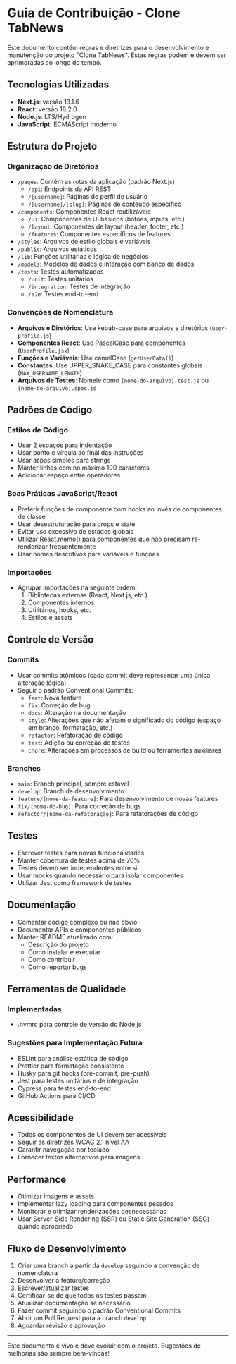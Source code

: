 # Guia de Contribuição - Clone TabNews

Este documento contém regras e diretrizes para o desenvolvimento e manutenção do projeto "Clone TabNews". Estas regras podem e devem ser aprimoradas ao longo do tempo.

## Tecnologias Utilizadas

- **Next.js**: versão 13.1.6
- **React**: versão 18.2.0
- **Node.js**: LTS/Hydrogen
- **JavaScript**: ECMAScript moderno

## Estrutura do Projeto

### Organização de Diretórios

- `/pages`: Contém as rotas da aplicação (padrão Next.js)
  - `/api`: Endpoints da API REST
  - `/[username]`: Páginas de perfil de usuário
  - `/[username]/[slug]`: Páginas de conteúdo específico
- `/components`: Componentes React reutilizáveis
  - `/ui`: Componentes de UI básicos (botões, inputs, etc.)
  - `/layout`: Componentes de layout (header, footer, etc.)
  - `/features`: Componentes específicos de features
- `/styles`: Arquivos de estilo globais e variáveis
- `/public`: Arquivos estáticos
- `/lib`: Funções utilitárias e lógica de negócios
- `/models`: Modelos de dados e interação com banco de dados
- `/tests`: Testes automatizados
  - `/unit`: Testes unitários
  - `/integration`: Testes de integração
  - `/e2e`: Testes end-to-end

### Convenções de Nomenclatura

- **Arquivos e Diretórios**: Use kebab-case para arquivos e diretórios (`user-profile.js`)
- **Componentes React**: Use PascalCase para componentes (`UserProfile.jsx`)
- **Funções e Variáveis**: Use camelCase (`getUserData()`)
- **Constantes**: Use UPPER_SNAKE_CASE para constantes globais (`MAX_USERNAME_LENGTH`)
- **Arquivos de Testes**: Nomeie como `[nome-do-arquivo].test.js` ou `[nome-do-arquivo].spec.js`

## Padrões de Código

### Estilos de Código

- Usar 2 espaços para indentação
- Usar ponto e vírgula ao final das instruções
- Usar aspas simples para strings
- Manter linhas com no máximo 100 caracteres
- Adicionar espaço entre operadores

### Boas Práticas JavaScript/React

- Preferir funções de componente com hooks ao invés de componentes de classe
- Usar desestruturação para props e state
- Evitar uso excessivo de estados globais
- Utilizar React.memo() para componentes que não precisam re-renderizar frequentemente
- Usar nomes descritivos para variáveis e funções

### Importações

- Agrupar importações na seguinte ordem:
  1. Bibliotecas externas (React, Next.js, etc.)
  2. Componentes internos
  3. Utilitários, hooks, etc.
  4. Estilos e assets

## Controle de Versão

### Commits

- Usar commits atômicos (cada commit deve representar uma única alteração lógica)
- Seguir o padrão Conventional Commits:
  - `feat`: Nova feature
  - `fix`: Correção de bug
  - `docs`: Alteração na documentação
  - `style`: Alterações que não afetam o significado do código (espaço em branco, formatação, etc.)
  - `refactor`: Refatoração de código
  - `test`: Adição ou correção de testes
  - `chore`: Alterações em processos de build ou ferramentas auxiliares

### Branches

- `main`: Branch principal, sempre estável
- `develop`: Branch de desenvolvimento
- `feature/[nome-da-feature]`: Para desenvolvimento de novas features
- `fix/[nome-do-bug]`: Para correção de bugs
- `refactor/[nome-da-refatoração]`: Para refatorações de código

## Testes

- Escrever testes para novas funcionalidades
- Manter cobertura de testes acima de 70%
- Testes devem ser independentes entre si
- Usar mocks quando necessário para isolar componentes
- Utilizar Jest como framework de testes

## Documentação

- Comentar código complexo ou não óbvio
- Documentar APIs e componentes públicos
- Manter README atualizado com:
  - Descrição do projeto
  - Como instalar e executar
  - Como contribuir
  - Como reportar bugs

## Ferramentas de Qualidade

### Implementadas
- .nvmrc para controle de versão do Node.js

### Sugestões para Implementação Futura
- ESLint para análise estática de código
- Prettier para formatação consistente
- Husky para git hooks (pre-commit, pre-push)
- Jest para testes unitários e de integração
- Cypress para testes end-to-end
- GitHub Actions para CI/CD

## Acessibilidade

- Todos os componentes de UI devem ser acessíveis
- Seguir as diretrizes WCAG 2.1 nível AA
- Garantir navegação por teclado
- Fornecer textos alternativos para imagens

## Performance

- Otimizar imagens e assets
- Implementar lazy loading para componentes pesados
- Monitorar e otimizar renderizações desnecessárias
- Usar Server-Side Rendering (SSR) ou Static Site Generation (SSG) quando apropriado

## Fluxo de Desenvolvimento

1. Criar uma branch a partir da `develop` seguindo a convenção de nomenclatura
2. Desenvolver a feature/correção
3. Escrever/atualizar testes
4. Certificar-se de que todos os testes passam
5. Atualizar documentação se necessário
6. Fazer commit seguindo o padrão Conventional Commits
7. Abrir um Pull Request para a branch `develop`
8. Aguardar revisão e aprovação

---

Este documento é vivo e deve evoluir com o projeto. Sugestões de melhorias são sempre bem-vindas!
